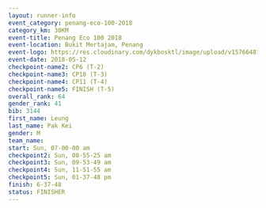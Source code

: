 ```yaml
--- 
layout: runner-info 
event_category: penang-eco-100-2018 
category_km: 30KM 
event-title: Penang Eco 100 2018 
event-location: Bukit Mertajam, Penang 
event-logo: https://res.cloudinary.com/dykbosktl/image/upload/v1576648106/Logo/Logo_lovxhg.jpg 
event-date: 2018-05-12 
checkpoint-name2: CP6 (T-2) 
checkpoint-name3: CP10 (T-3) 
checkpoint-name4: CP11 (T-4) 
checkpoint-name5: FINISH (T-5) 
overall_rank: 64
gender_rank: 41
bib: 3144
first_name: Leung
last_name: Pak Kei
gender: M
team_name: 
start: Sun, 07-00-00 am
checkpoint2: Sun, 08-55-25 am
checkpoint3: Sun, 09-53-49 am
checkpoint4: Sun, 11-51-55 am
checkpoint5: Sun, 01-37-48 pm
finish: 6-37-48
status: FINISHER
--- 
```

